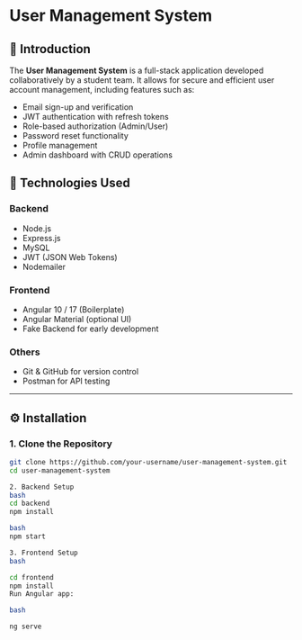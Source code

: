 # User Management System

## 📌 Introduction
The **User Management System** is a full-stack application developed collaboratively by a student team. It allows for secure and efficient user account management, including features such as:
- Email sign-up and verification
- JWT authentication with refresh tokens
- Role-based authorization (Admin/User)
- Password reset functionality
- Profile management
- Admin dashboard with CRUD operations

## 🚀 Technologies Used
### Backend
- Node.js
- Express.js
- MySQL
- JWT (JSON Web Tokens)
- Nodemailer

### Frontend
- Angular 10 / 17 (Boilerplate)
- Angular Material (optional UI)
- Fake Backend for early development

### Others
- Git & GitHub for version control
- Postman for API testing

---

## ⚙️ Installation

### 1. Clone the Repository

```bash
git clone https://github.com/your-username/user-management-system.git
cd user-management-system

2. Backend Setup
bash
cd backend
npm install

bash
npm start

3. Frontend Setup
bash

cd frontend
npm install
Run Angular app:

bash

ng serve